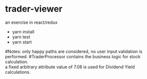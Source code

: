 # trader-viewer
an exercise in react/redux

- yarn install
- yarn test
- yarn start

#Notes:
only happy paths are considered, no user input validation is performed.
#TraderProcessor
contains the business logic for stock calculation. </br>
a fixed arbitrary attribute value of 7.08 is used for Dividend Yield calculations.

